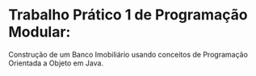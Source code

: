 # Trabalho Prático 1 de Programação Modular:

Construção de um Banco Imobiliário usando conceitos de Programação Orientada a Objeto em Java.
